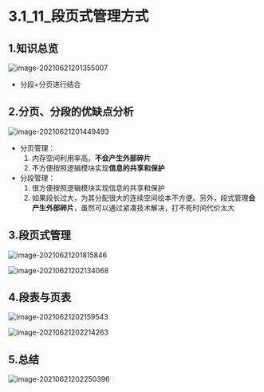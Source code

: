 # 3.1_11_段页式管理方式

## 1.知识总览

![image-20210621201355007](https://tuchuang-01.oss-cn-beijing.aliyuncs.com/img/image-20210621201355007.png)

- 分段+分页进行结合

## 2.分页、分段的优缺点分析

![image-20210621201449493](https://tuchuang-01.oss-cn-beijing.aliyuncs.com/img/image-20210621201449493.png)

- 分页管理：
  1. 内存空间利用率高，**不会产生外部碎片**
  2. 不方便按照逻辑模块实现**信息的共享和保护**
- 分段管理：
  1. 很方便按照逻辑模块实现信息的共享和保护
  2. 如果段长过大，为其分配很大的连续空间绘本不方便。另外，段式管理**会产生外部碎片**，虽然可以通过紧凑技术解决，打不死时间代价太大

## 3.段页式管理

![image-20210621201815846](https://tuchuang-01.oss-cn-beijing.aliyuncs.com/img/image-20210621201815846.png)

![image-20210621202134068](https://tuchuang-01.oss-cn-beijing.aliyuncs.com/img/image-20210621202134068.png)

## 4.段表与页表

![image-20210621202159543](https://tuchuang-01.oss-cn-beijing.aliyuncs.com/img/image-20210621202159543.png)

![image-20210621202214263](https://tuchuang-01.oss-cn-beijing.aliyuncs.com/img/image-20210621202214263.png)

## 5.总结

![image-20210621202250396](https://tuchuang-01.oss-cn-beijing.aliyuncs.com/img/image-20210621202250396.png)

